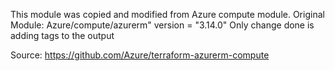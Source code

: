 This module was copied and modified from Azure compute module.
Original Module: Azure/compute/azurerm"
  version = "3.14.0"
Only change done is adding tags to the output

Source: https://github.com/Azure/terraform-azurerm-compute
